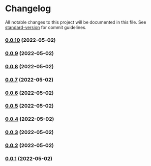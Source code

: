 # Changelog

All notable changes to this project will be documented in this file. See [standard-version](https://github.com/conventional-changelog/standard-version) for commit guidelines.

### [0.0.10](https://personal-github.com/kizmo04/actions-test/compare/v0.0.9...v0.0.10) (2022-05-02)

### [0.0.9](https://personal-github.com/kizmo04/actions-test/compare/v0.0.8...v0.0.9) (2022-05-02)

### [0.0.8](https://personal-github.com/kizmo04/actions-test/compare/v0.0.7...v0.0.8) (2022-05-02)

### [0.0.7](https://personal-github.com/kizmo04/actions-test/compare/v0.0.6...v0.0.7) (2022-05-02)

### [0.0.6](https://personal-github.com/kizmo04/actions-test/compare/v0.0.5...v0.0.6) (2022-05-02)

### [0.0.5](https://personal-github.com/kizmo04/actions-test/compare/v0.0.4...v0.0.5) (2022-05-02)

### [0.0.4](https://personal-github.com/kizmo04/actions-test/compare/v0.0.3...v0.0.4) (2022-05-02)

### [0.0.3](https://personal-github.com/kizmo04/actions-test/compare/v0.0.2...v0.0.3) (2022-05-02)

### [0.0.2](https://personal-github.com/kizmo04/actions-test/compare/v0.0.1...v0.0.2) (2022-05-02)

### [0.0.1](https://personal-github.com/kizmo04/actions-test/compare/v0.0.1-rc.3...v0.0.1) (2022-05-02)
